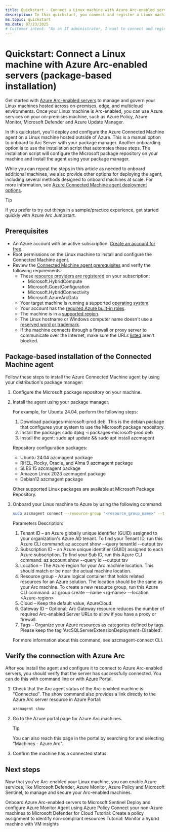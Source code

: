 ```yaml
---
title: Quickstart - Connect a Linux machine with Azure Arc-enabled servers (package-based installation)
description: In this quickstart, you connect and register a Linux machine to Azure Arc using a package-based installation method.
ms.topic: quickstart
ms.date: 07/23/2025
# Customer intent: "As an IT administrator, I want to connect and register Linux machines with Azure management tools, so that I can effectively manage and oversee my on-premises, edge, and multicloud environments."
---
```


# Quickstart: Connect a Linux machine with Azure Arc-enabled servers (package-based installation)

Get started with [Azure Arc-enabled servers](overview.md) to manage and govern your Linux machines hosted across on-premises, edge, and multicloud environments. Once your Linux machine is Arc-enabled, you can use Azure services on your on-premises machine, such as Azure Policy, Azure Monitor, Microsoft Defender and Azure Update Manager.

In this quickstart, you'll deploy and configure the Azure Connected Machine agent on a Linux machine hosted outside of Azure. This is a manual option to onboard to Arc Server with your package manager. Another onboarding option is to use the installation script that automates these steps. The installation script will configure the Microsoft package repository on your machine and install the agent using your package manager.

While you can repeat the steps in this article as needed to onboard additional machines, we also provide other options for deploying the agent, including several methods designed to onboard machines at scale. For more information, see [Azure Connected Machine agent deployment options](deployment-options.md).

> [!TIP]
> If you prefer to try out things in a sample/practice experience, get started quickly with Azure Arc Jumpstart.

## Prerequisites

- An Azure account with an active subscription. [Create an account for free](https://azure.microsoft.com/free/?WT.mc_id=A261C142F).
- Root permissions on the Linux machine to install and configure the Connected Machine agent.
- Review the [Connected Machine agent prerequisites](prerequisites.md) and verify the following requirements:
  - These [resource providers are registered](prerequisites.md#azure-resource-providers) on your subscription:
    - Microsoft.HybridCompute
    - Microsoft.GuestConfiguration
    - Microsoft.HybridConnectivity
    - Microsoft.AzureArcData  
  - Your target machine is running a supported [operating system](prerequisites.md#supported-operating-systems).
  - Your account has the [required Azure built-in roles](prerequisites.md#required-permissions).
  - The machine is in a [supported region](overview.md#supported-regions).
  - The Linux hostname or Windows computer name doesn't use a [reserved word or trademark](/azure/azure-resource-manager/templates/error-reserved-resource-name).
  - If the machine connects through a firewall or proxy server to communicate over the Internet, make sure the URLs [listed](network-requirements.md#urls) aren't blocked.

## Package-based installation of the Connected Machine agent

Follow these steps to install the Azure Connected Machine agent by using your distribution's package manager:

1. Configure the Microsoft package repository on your machine.

1. Install the agent using your package manager.

   For example, for Ubuntu 24.04, perform the following steps:

   1. Download packages-microsoft-prod.deb. This is the debian package that configures your system to use the Microsoft package repository.
   1. Install the package: sudo dpkg -i packages-microsoft-prod.deb
   1. Install the agent: sudo apt update && sudo apt install azcmagent

   Repository configuration packages:

   - Ubuntu 24.04 azcmagent package
   - RHEL, Rocky, Oracle, and Alma 9 azcmagent package
   - SLES 15 azcmagent package
   - Amazon Linux 2023 azcmagent package
   - Debian12 azcmagent package

   Other supported Linux packages are available at Microsoft Package Repository.

1. Onboard your Linux machine to Azure by using the following command:

   ```sh
   sudo azcmagent connect --resource-group "<resource_group_name>" --tenant-id "<tenant_id>" --location "<azure_region>" --subscription-id "<subscription_id>" --cloud "AzureCloud" --gateway-id "<gatewayId>" --tags 'ArcSQLServerExtensionDeployment=Disabled'
   ```

   Parameters Description:

   1. Tenant ID – an Azure globally unique identifier (GUID) assigned to your organization's Azure AD tenant. To find your Tenant ID, run this Azure CLI command: az account show --query tenantId --output tsv
   1. Subscription ID – an Azure unique identifier (GUID) assigned to each Azure subscription. To find your Sub ID, run this Azure CLI command: az account show --query id --output tsv
   1. Location – The Azure region for your Arc machine location. This should match or be near the actual machine location.
   1. Resource group - Azure logical container that holds related resources for an Azure solution. The location should be the same as your Arc machine. To create a new resource group, run this Azure CLI command: az group create --name \<rg-name\> --location \<Azure-region\>
   1. Cloud – Keep the default value, AzureCloud.
   1. Gateway ID – Optional; Arc Gateway resource reduces the number of required Arc-enabled Server URLs to allow if you have a proxy or firewall.
   1. Tags – Organize your Azure resources as categories defined by tags. Please keep the tag 'ArcSQLServerExtensionDeployment=Disabled'.

   For more information about this command, see azcmagent-connect CLI.

## Verify the connection with Azure Arc

After you install the agent and configure it to connect to Azure Arc-enabled servers, you should verify that the server has successfully connected. You can do this with command line or with Azure Portal.

1. Check that the Arc agent status of the Arc-enabled machine is "Connected". The show command also provides a link directly to the Azure Arc server resource in Azure Portal:

   ```bash
   azcmagent show
   ```

1. Go to the Azure portal page for Azure Arc machines.

   > [!TIP]
   > You can also reach this page in the portal by searching for and selecting "Machines - Azure Arc".

1. Confirm the machine has a connected status.

## Next steps

Now that you've Arc-enabled your Linux machine, you can enable Azure services, like Microsoft Defender, Azure Monitor, Azure Policy and Microsoft Sentinel, to manage and secure your Arc-enabled machines.

Onboard Azure Arc-enabled servers to Microsoft Sentinel
Deploy and configure Azure Monitor Agent using Azure Policy
Connect your non-Azure machines to Microsoft Defender for Cloud
Tutorial: Create a policy assignment to identify non-compliant resources
Tutorial: Monitor a hybrid machine with VM insights

